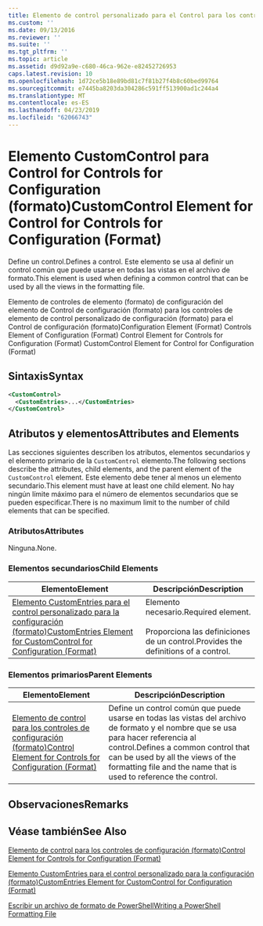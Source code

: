 ```yaml
---
title: Elemento de control personalizado para el Control para los controles de configuración (formato) | Microsoft Docs
ms.custom: ''
ms.date: 09/13/2016
ms.reviewer: ''
ms.suite: ''
ms.tgt_pltfrm: ''
ms.topic: article
ms.assetid: d9d92a9e-c680-46ca-962e-e82452726953
caps.latest.revision: 10
ms.openlocfilehash: 1d72ce5b18e89bd81c7f81b27f4b8c60bed99764
ms.sourcegitcommit: e7445ba8203da304286c591ff513900ad1c244a4
ms.translationtype: MT
ms.contentlocale: es-ES
ms.lasthandoff: 04/23/2019
ms.locfileid: "62066743"
---
```

# <a name="customcontrol-element-for-control-for-controls-for-configuration-format"></a><span data-ttu-id="0372a-102">Elemento CustomControl para Control for Controls for Configuration (formato)</span><span class="sxs-lookup"><span data-stu-id="0372a-102">CustomControl Element for Control for Controls for Configuration (Format)</span></span>

<span data-ttu-id="0372a-103">Define un control.</span><span class="sxs-lookup"><span data-stu-id="0372a-103">Defines a control.</span></span> <span data-ttu-id="0372a-104">Este elemento se usa al definir un control común que puede usarse en todas las vistas en el archivo de formato.</span><span class="sxs-lookup"><span data-stu-id="0372a-104">This element is used when defining a common control that can be used by all the views in the formatting file.</span></span>

<span data-ttu-id="0372a-105">Elemento de controles de elemento (formato) de configuración del elemento de Control de configuración (formato) para los controles de elemento de control personalizado de configuración (formato) para el Control de configuración (formato)</span><span class="sxs-lookup"><span data-stu-id="0372a-105">Configuration Element (Format) Controls Element of Configuration (Format) Control Element for Controls for Configuration (Format) CustomControl Element for Control for Configuration (Format)</span></span>

## <a name="syntax"></a><span data-ttu-id="0372a-106">Sintaxis</span><span class="sxs-lookup"><span data-stu-id="0372a-106">Syntax</span></span>

```xml
<CustomControl>
  <CustomEntries>...</CustomEntries>
</CustomControl>
```

## <a name="attributes-and-elements"></a><span data-ttu-id="0372a-107">Atributos y elementos</span><span class="sxs-lookup"><span data-stu-id="0372a-107">Attributes and Elements</span></span>

<span data-ttu-id="0372a-108">Las secciones siguientes describen los atributos, elementos secundarios y el elemento primario de la `CustomControl` elemento.</span><span class="sxs-lookup"><span data-stu-id="0372a-108">The following sections describe the attributes, child elements, and the parent element of the `CustomControl` element.</span></span> <span data-ttu-id="0372a-109">Este elemento debe tener al menos un elemento secundario.</span><span class="sxs-lookup"><span data-stu-id="0372a-109">This element must have at least one child element.</span></span> <span data-ttu-id="0372a-110">No hay ningún límite máximo para el número de elementos secundarios que se pueden especificar.</span><span class="sxs-lookup"><span data-stu-id="0372a-110">There is no maximum limit to the number of child elements that can be specified.</span></span>

### <a name="attributes"></a><span data-ttu-id="0372a-111">Atributos</span><span class="sxs-lookup"><span data-stu-id="0372a-111">Attributes</span></span>

<span data-ttu-id="0372a-112">Ninguna.</span><span class="sxs-lookup"><span data-stu-id="0372a-112">None.</span></span>

### <a name="child-elements"></a><span data-ttu-id="0372a-113">Elementos secundarios</span><span class="sxs-lookup"><span data-stu-id="0372a-113">Child Elements</span></span>

|<span data-ttu-id="0372a-114">Elemento</span><span class="sxs-lookup"><span data-stu-id="0372a-114">Element</span></span>|<span data-ttu-id="0372a-115">Descripción</span><span class="sxs-lookup"><span data-stu-id="0372a-115">Description</span></span>|
|-------------|-----------------|
|[<span data-ttu-id="0372a-116">Elemento CustomEntries para el control personalizado para la configuración (formato)</span><span class="sxs-lookup"><span data-stu-id="0372a-116">CustomEntries Element for CustomControl for Configuration (Format)</span></span>](./customentries-element-for-customcontrol-for-controls-for-configuration-format.md)|<span data-ttu-id="0372a-117">Elemento necesario.</span><span class="sxs-lookup"><span data-stu-id="0372a-117">Required element.</span></span><br /><br /> <span data-ttu-id="0372a-118">Proporciona las definiciones de un control.</span><span class="sxs-lookup"><span data-stu-id="0372a-118">Provides the definitions of a control.</span></span>|

### <a name="parent-elements"></a><span data-ttu-id="0372a-119">Elementos primarios</span><span class="sxs-lookup"><span data-stu-id="0372a-119">Parent Elements</span></span>

|<span data-ttu-id="0372a-120">Elemento</span><span class="sxs-lookup"><span data-stu-id="0372a-120">Element</span></span>|<span data-ttu-id="0372a-121">Descripción</span><span class="sxs-lookup"><span data-stu-id="0372a-121">Description</span></span>|
|-------------|-----------------|
|[<span data-ttu-id="0372a-122">Elemento de control para los controles de configuración (formato)</span><span class="sxs-lookup"><span data-stu-id="0372a-122">Control Element for Controls for Configuration (Format)</span></span>](./control-element-for-controls-for-configuration-format.md)|<span data-ttu-id="0372a-123">Define un control común que puede usarse en todas las vistas del archivo de formato y el nombre que se usa para hacer referencia al control.</span><span class="sxs-lookup"><span data-stu-id="0372a-123">Defines a common control that can be used by all the views of the formatting file and the name that is used to reference the control.</span></span>|

## <a name="remarks"></a><span data-ttu-id="0372a-124">Observaciones</span><span class="sxs-lookup"><span data-stu-id="0372a-124">Remarks</span></span>

## <a name="see-also"></a><span data-ttu-id="0372a-125">Véase también</span><span class="sxs-lookup"><span data-stu-id="0372a-125">See Also</span></span>

[<span data-ttu-id="0372a-126">Elemento de control para los controles de configuración (formato)</span><span class="sxs-lookup"><span data-stu-id="0372a-126">Control Element for Controls for Configuration (Format)</span></span>](./control-element-for-controls-for-configuration-format.md)

[<span data-ttu-id="0372a-127">Elemento CustomEntries para el control personalizado para la configuración (formato)</span><span class="sxs-lookup"><span data-stu-id="0372a-127">CustomEntries Element for CustomControl for Configuration (Format)</span></span>](./customentries-element-for-customcontrol-for-controls-for-configuration-format.md)

[<span data-ttu-id="0372a-128">Escribir un archivo de formato de PowerShell</span><span class="sxs-lookup"><span data-stu-id="0372a-128">Writing a PowerShell Formatting File</span></span>](./writing-a-powershell-formatting-file.md)
